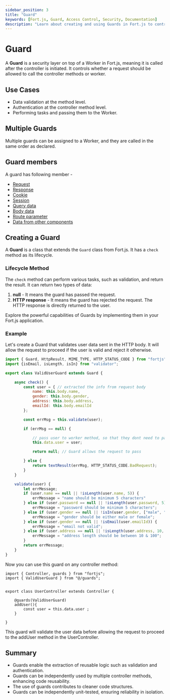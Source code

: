 ```yaml
---
sidebar_position: 3
title: "Guard"
keywords: [Fort.js, Guard, Access Control, Security, Documentation]
description: "Learn about creating and using Guards in Fort.js to control access to controller methods."
---
```


# Guard

A **Guard** is a security layer on top of a Worker in Fort.js, meaning it is called after the controller is initiated. It controls whether a request should be allowed to call the controller methods or worker.

## Use Cases

- Data validation at the method level.
- Authentication at the controller method level.
- Performing tasks and passing them to the Worker.

## Multiple Guards

Multiple guards can be assigned to a Worker, and they are called in the same order as declared.

## Guard members

A guard has following member - 

* [Request](/docs/types/http-request.md)
* [Response](/docs/types/http-response.md)
* [Cookie](/docs/concepts/cookie.md)
* [Session](/docs/concepts/session.md)
* [Query data](/docs/concepts/query.md)
* [Body data](/docs/concepts/body.md)
* [Route parameter](/docs/concepts/param.md)
* [Data from other components](/docs/concepts/data.md)

## Creating a Guard

A **Guard** is a class that extends the `Guard` class from Fort.js. It has a `check` method as its lifecycle.

### Lifecycle Method

The `check` method can perform various tasks, such as validation, and return the result. It can return two types of data:

1. **null** - It means the guard has passed the request.
2. **HTTP response** - It means the guard has rejected the request. The HTTP response is directly returned to the user.

Explore the powerful capabilities of Guards by implementing them in your Fort.js application.

### Example

Let's create a Guard that validates user data sent in the HTTP body. It will allow the request to proceed if the user is valid and reject it otherwise.


```javascript
import { Guard, HttpResult, MIME_TYPE, HTTP_STATUS_CODE } from "fortjs";
import {isEmail, isLength, isIn} from "validator";

export class ValidUserGuard extends Guard {

    async check() {
        const user = { // extracted the info from request body
            name: this.body.name,
            gender: this.body.gender,
            address: this.body.address,
            emailId: this.body.emailId
        };

        const errMsg = this.validate(user);

        if (errMsg == null) {

            // pass user to worker method, so that they dont need to parse again
            this.data.user = user;

            return null; // Guard allows the request to pass

        } else {
            return textResult(errMsg, HTTP_STATUS_CODE.BadRequest);
        }
    }

    validate(user) {
        let errMessage;
        if (user.name == null || !isLength(user.name, 5)) {
            errMessage = "name should be minimum 5 characters"
        } else if (user.password == null || !isLength(user.password, 5)) {
            errMessage = "password should be minimum 5 characters";
        } else if (user.gender == null || !isIn(user.gender, ["male", "female"])) {
            errMessage = "gender should be either male or female";
        } else if (user.gender == null || !isEmail(user.emailId)) {
            errMessage = "email not valid";
        } else if (user.address == null || !isLength(user.address, 10, 100)) {
            errMessage = "address length should be between 10 & 100";
        }
        return errMessage;
    }
}
```

Now you can use this guard on any controller method:

```
import { Controller, guards } from "fortjs";
import { ValidUserGuard } from "@/guards";


export class UserController extends Controller {

    @guards(ValidUserGuard)
    addUser(){
        const user = this.data.user ;
    }
    
}
```

This guard will validate the user data before allowing the request to proceed to the addUser method in the UserController.

## Summary

* Guards enable the extraction of reusable logic such as validation and authentication.
* Guards can be independently used by multiple controller methods, enhancing code reusability.
* The use of guards contributes to cleaner code structures.
* Guards can be independently unit-tested, ensuring reliability in isolation.
